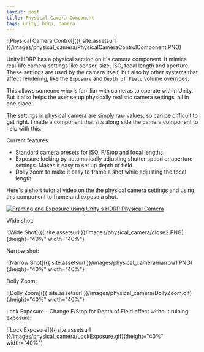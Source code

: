 ```yaml
---
layout: post
title: Physical Camera Component
tags: unity, hdrp, camera
---
```


![Physical Camera Control]({{ site.assetsurl }}/images/physical_camera/PhysicalCameraControlComponent.PNG)

Unity HDRP has a physical section on it's camera component. It mimics real-life camera settings like sensor, size, ISO, focal length and aperture. These settings are used by the camera itself, but also by other systems that affect rendering, like the `Exposure` and `Depth of Field` volume overrides.

This allows someone who is familiar with cameras to operate within Unity. But it also helps the user setup physically realistic camera settings, all in one place.

The settings in physical camera are simply raw values, so can be difficult to get right. I made a component that sits along side the camera component to help with this.

Current features:

* Standard camera presets for ISO, F/Stop and focal lengths.
* Exposure locking by automatically adjusting shutter speed or aperture settings. Makes it easy to set up depth of field.
* Dolly zoom to make it easy to frame a shot while adjusting the focal length.

Here's a short tutorial video on the the physical camera settings and using this component to frame and expose a shot.

[![Framing and Exposure using Unity's HDRP Physical Camera](https://img.youtube.com/vi/loddo4XcYng/0.jpg)](https://youtu.be/loddo4XcYng)

<!--more-->


Wide shot:

![Wide Shot]({{ site.assetsurl }}/images/physical_camera/close2.PNG){:height="40%" width="40%"}

Narrow shot:

![Narrow Shot]({{ site.assetsurl }}/images/physical_camera/narrow1.PNG){:height="40%" width="40%"}

Dolly Zoom:

![Dolly Zoom]({{ site.assetsurl }}/images/physical_camera/DollyZoom.gif){:height="40%" width="40%"}

Lock Exposure - Change F/Stop for Depth of Field effect without ruining exposure:

![Lock Exposure]({{ site.assetsurl }}/images/physical_camera/LockExposure.gif){:height="40%" width="40%"}

